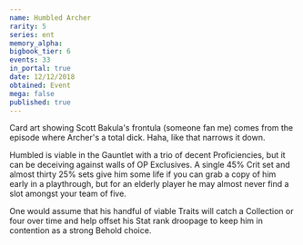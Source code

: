 ```yaml
---
name: Humbled Archer
rarity: 5
series: ent
memory_alpha:
bigbook_tier: 6
events: 33
in_portal: true
date: 12/12/2018
obtained: Event
mega: false
published: true
---
```


Card art showing Scott Bakula's frontula (someone fan me) comes from the episode where Archer's a total dick. Haha, like that narrows it down.

Humbled is viable in the Gauntlet with a trio of decent Proficiencies, but it can be deceiving against walls of OP Exclusives. A single 45% Crit set and almost thirty 25% sets give him some life if you can grab a copy of him early in a playthrough, but for an elderly player he may almost never find a slot amongst your team of five.

One would assume that his handful of viable Traits will catch a Collection or four over time and help offset his Stat rank droopage to keep him in contention as a strong Behold choice.
